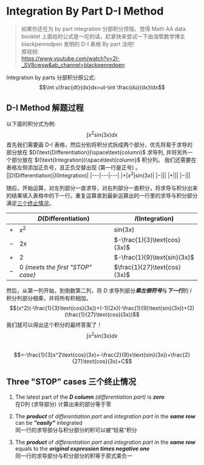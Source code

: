 # Integration By Part D-I Method
> 如果你还在为 by part integration 分部积分烦恼，觉得 Math AA data booklet 上面给的公式是一坨的话，赶紧快来尝试一下由油管数学博主 blackpenredpen 发明的 D-I 表格 By part 法吧!  
> 原视频:  
>https://www.youtube.com/watch?v=2I-_SV8cwsw&ab_channel=blackpenredpen

Integration by parts 分部积分原公式:  
$$\int u\frac{dt}{dx}dx=ut-\int \frac{du}{dx}tdx$$

## D-I Method 解题过程
以下面的积分式为例:  
$$\int x^2\text{sin}(3x)dx$$
首先我们需要画 D-I 表格，然后分别将积分式拆成两个部分，优先将易于求导的部分放在 $D(\text{Differentiation})\space\text{column}$ 求导列, 并将另外一个部分放在 $I(\text{Integration})\space\text{column}$ 积分列。 我们还需要在表格左侧添加正负号，且正负交替出现 (第一行是正号) 。  
||$D(\text{Differentiation})$|$I(\text{Integration})$|
|---|---|---|
|$+$|$x^2$|$\text{sin}(3x)$|
|$-$|||
|$+$|||
|$-$|||

随后，开始运算，对左列部分一直求导，对右列部分一直积分，将求导与积分出来的结果填入表格中的下一行。重复运算直到最新运算出的一行里的求导与积分部分满足[三个终止情况](#three-stop-cases-三个终止情况)。  

||$D(\text{Differentiation})$|$I(\text{Integration})$|
|---|---|---|
|$+$|$x^2$|$\text{sin}(3x)$|
|$-$|$2x$|$-\frac{1}{3}\text{cos}(3x)$|
|$+$|$2$|$-\frac{1}{9}\text{sin}(3x)$|
|$-$|$0$ *(meets the first "STOP" case)*|$\frac{1}{27}\text{cos}(3x)$|

然后，从第一列开始，到倒数第二列，将 $D$ 求导列部分***乘左侧符号***与***下一行***的 $I$ 积分列部分相乘，并将所有积相加。  
$$(x^2)(-\frac{1}{3}\text{cos}(3x))+(-1)(2x)(-\frac{1}{9}\text{sin}(3x))+(2)(\frac{1}{27}\text{cos}(3x))$$
我们就可以得出这个积分的最终答案了！
$$\int x^2\text{sin}(3x)dx$$  
$$=-\frac{1}{3}x^2\text{cos}(3x)+-\frac{2}{9}x\text{sin}(3x))+\frac{2}{27}\text{cos}(3x)+C$$

## Three "STOP" cases 三个终止情况
1. The latest part of the ***D column*** *(differentiation part)* is ***zero***  
  在D列 (求导部分) 计算出来的部分等于零

2. The ***product*** of *differentiation part* and *integration part* in the ***same row*** can be ***"easily"*** integrated   
  同一行的求导部分与积分部分的积可以被“轻易”积分

3.  The ***product*** of *differentiation part* and *integration part* in the ***same row*** equals to the ***original expression times negative one***  
  同一行的求导部分与积分部分的积等于原式乘负一



